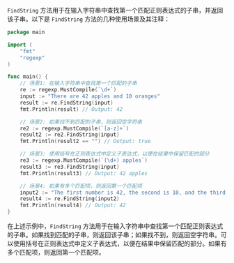 `FindString` 方法用于在输入字符串中查找第一个匹配正则表达式的子串，并返回该子串。以下是 `FindString` 方法的几种使用场景及其注释：

```go
package main

import (
	"fmt"
	"regexp"
)

func main() {
	// 场景1: 在输入字符串中查找第一个匹配的子串
	re := regexp.MustCompile(`\d+`)
	input := "There are 42 apples and 10 oranges"
	result := re.FindString(input)
	fmt.Println(result) // Output: 42

	// 场景2: 如果找不到匹配的子串，则返回空字符串
	re2 := regexp.MustCompile(`[a-z]+`)
	result2 := re2.FindString(input)
	fmt.Println(result2 == "") // Output: true

	// 场景3: 使用括号在正则表达式中定义子表达式，以便在结果中保留匹配的部分
	re3 := regexp.MustCompile(`(\d+) apples`)
	result3 := re3.FindString(input)
	fmt.Println(result3) // Output: 42 apples

	// 场景4: 如果有多个匹配项，则返回第一个匹配项
	input2 := "The first number is 42, the second is 10, and the third is 99"
	result4 := re.FindString(input2)
	fmt.Println(result4) // Output: 42
}
```

在上述示例中，`FindString` 方法用于在输入字符串中查找第一个匹配正则表达式的子串。如果找到匹配的子串，则返回该子串；如果找不到，则返回空字符串。可以使用括号在正则表达式中定义子表达式，以便在结果中保留匹配的部分。如果有多个匹配项，则返回第一个匹配项。